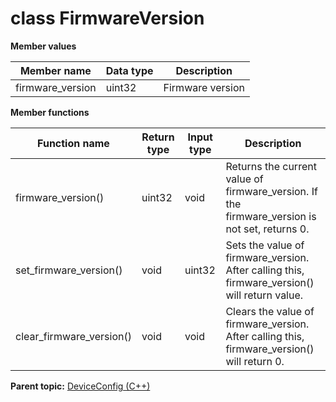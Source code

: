 # class FirmwareVersion

 **Member values** 

|Member name|Data type|Description|
|-----------|---------|-----------|
|firmware\_version|uint32|Firmware version|

 **Member functions** 

|Function name|Return type|Input type|Description|
|-------------|-----------|----------|-----------|
|firmware\_version\(\)|uint32|void|Returns the current value of firmware\_version. If the firmware\_version is not set, returns 0.|
|set\_firmware\_version\(\)|void|uint32|Sets the value of firmware\_version. After calling this, firmware\_version\(\) will return value.|
|clear\_firmware\_version\(\)|void|void|Clears the value of firmware\_version. After calling this, firmware\_version\(\) will return 0.|

**Parent topic:** [DeviceConfig \(C++\)](../../summary_pages/DeviceConfig.md)

